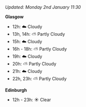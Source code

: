 *Updated: Monday 2nd January 11:30*

**Glasgow**

* 12h: :cloud: Cloudy
* 13h, 14h: :partly_sunny: Partly Cloudy
* 15h: :cloud: Cloudy
* 16h - 18h: :partly_sunny: Partly Cloudy
* 19h: :cloud: Cloudy
* 20h: :partly_sunny: Partly Cloudy
* 21h: :cloud: Cloudy
* 22h, 23h: :partly_sunny: Partly Cloudy

**Edinburgh**

* 12h - 23h: :sunny: Clear
